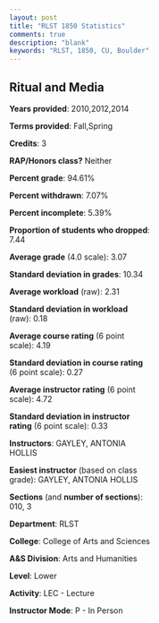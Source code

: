 ```yaml
---
layout: post
title: "RLST 1850 Statistics"
comments: true
description: "blank"
keywords: "RLST, 1850, CU, Boulder"
--- 
```

<head>
<script src="https://ajax.googleapis.com/ajax/libs/jquery/2.1.3/jquery.min.js"></script>
<script src="https://dl.dropboxusercontent.com/s/pc42nxpaw1ea4o9/highcharts.js?dl=0"></script>
<!-- <script src="../assets/js/highcharts.js"></script> -->
<style type="text/css">@font-face {
	font-family: "Bebas Neue";
	src: url(https://www.filehosting.org/file/details/544349/BebasNeue%20Regular.otf) format("opentype");
	}
	h1.Bebas { 
		font-family: "Bebas Neue", Verdana, Tahoma;
	}
</style>
</head>
<body>
	<div id="container" style="float: right; width: 45%; height: 88%; margin-left: 2.5%; margin-right: 2.5%;"></div>
	<script language="JavaScript">
		$(document).ready(function() {
		var chart = {type: 'column'};
		var title = {text: 'Grade Distribution'};
		var xAxis = {categories: ['A','B','C','D','F'],crosshair: true};
		var yAxis = {min: 0,title: {text: 'Percentage'}};
		var tooltip = {headerFormat: '<center><b><span style="font-size:20px">{point.key}</span></b></center>',
		               pointFormat: '<td style="padding:0"><b>{point.y:.1f}%</b></td>',
		               footerFormat: '</table>',shared: true,useHTML: true};
		var plotOptions = {column: {pointPadding: 0.0,borderWidth: 0}};  
		var credits = {enabled: false};var series= [{name: 'Percent',data: [28.95,54.21,13.68,1.58,1.58,]}];
		var json = {};
		json.chart = chart;
		json.title = title;
		json.tooltip = tooltip;
		json.xAxis = xAxis;
		json.yAxis = yAxis;  
		json.series = series;
		json.plotOptions = plotOptions;  
		json.credits = credits;
		$('#container').highcharts(json);
	});
	</script>
</body>
			   
## Ritual and Media

**Years provided**: 2010,2012,2014

**Terms provided**: Fall,Spring

**Credits**: 3

**RAP/Honors class?** Neither

**Percent grade**: 94.61%

**Percent withdrawn**: 7.07%

**Percent incomplete**: 5.39%

**Proportion of students who dropped**: 7.44

**Average grade** (4.0 scale): 3.07

**Standard deviation in grades**: 10.34

**Average workload** (raw): 2.31

**Standard deviation in workload** (raw): 0.18

**Average course rating** (6 point scale): 4.19

**Standard deviation in course rating** (6 point scale): 0.27

**Average instructor rating** (6 point scale): 4.72

**Standard deviation in instructor rating** (6 point scale): 0.33

**Instructors**: GAYLEY, ANTONIA HOLLIS

**Easiest instructor** (based on class grade): GAYLEY, ANTONIA HOLLIS

**Sections** (and **number of sections**): 010, 3

**Department**: RLST

**College**: College of Arts and Sciences

**A&S Division**: Arts and Humanities

**Level**: Lower

**Activity**: LEC - Lecture

**Instructor Mode**: P  - In Person